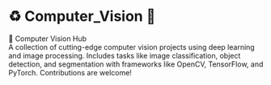 #  ♻ Computer_Vision 📸
📸 Computer Vision Hub <br>  A collection of cutting-edge computer vision projects using deep learning and image processing. Includes tasks like image classification, object detection, and segmentation with frameworks like OpenCV, TensorFlow, and PyTorch. Contributions are welcome!
